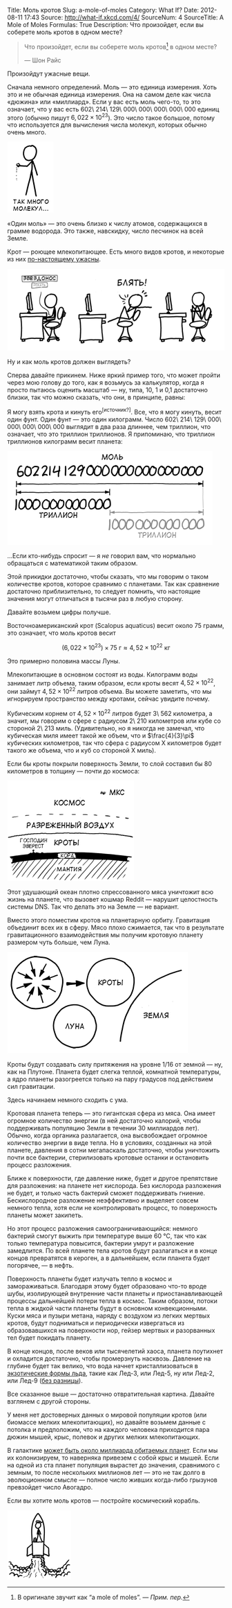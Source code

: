 Title: Моль кротов
Slug: a-mole-of-moles
Category: What If?
Date: 2012-08-11 17:43
Source: http://what-if.xkcd.com/4/
SourceNum: 4
SourceTitle: A Mole of Moles
Formulas: True
Description: Что произойдет, если вы соберете моль кротов в одном месте?

> Что произойдет, если вы соберете моль кротов[^n] в одном месте?
>
> — Шон Райс

[^n]: В оригинале звучит как “a mole of moles”. — *Прим. пер.*

Произойдут ужасные вещи.

Сначала немного определений. Моль — это единица измерения. Хоть это и не обычная единица измерения. Она на самом деле как числа «дюжина» или «миллиард». Если у вас есть моль чего-то, то это означает, что у вас есть 602\ 214\ 129\ 000\ 000\ 000\ 000\ 000 единиц этого (обычно пишут $6{,}022\times10^{23}$). Это число такое большое, потому что используется для вычисления числа молекул, которых обычно очень много.

![](/uploads/004-a-mole-of-moles/moles_too_many_ru.png "Изображение с рукой, которую переполняют молекулы.")

«Один моль» — это очень близко к числу атомов, содержащихся в грамме водорода. Это также, навскидку, число песчинок на всей Земле.

Крот — роющее млекопитающее. Есть много видов кротов, и некоторые из них [по-настоящему ужасны](http://en.wikipedia.org/wiki/File:Condylura.jpg).

![](/uploads/004-a-mole-of-moles/moles_star_nosed_ru.png "Изображение с ищущим, нашедшим на википедии, ужаснувшимся изображению по-настоящему отвратительного крота звездорыла.")

Ну и как моль кротов должен выглядеть?

Сперва давайте прикинем. Ниже яркий пример того, что может пройти через мою голову до того, как я возьмусь за калькулятор, когда я просто пытаюсь оценить масштаб — ну, типа, 10, 1 и 0,1 достаточно близки, так что можно сказать, что они, в принципе, равны:

Я могу взять крота и кинуть его<sup>[источник?]</sup>. Все, что я могу кинуть, весит один фунт. Один фунт — это один килограмм. Число 602\ 214\ 129\ 000\ 000\ 000\ 000\ 000 выглядит в два раза длиннее, чем триллион, что означает, что это триллион триллионов. Я припоминаю, что триллион триллионов килограмм весит планета:

![](/uploads/004-a-mole-of-moles/moles_number_length_ru.png "Иллюстрация, визуально показывающая триллион как половину одного моля.")

…Если кто-нибудь спросит — я *не* говорил вам, что нормально обращаться с математикой таким образом.

Этой прикидки достаточно, чтобы сказать, что мы говорим о таком количестве кротов, которое сравнимо с планетами. Так как сравнение достаточно приблизительно, то следует помнить, что настоящие значения могут отличаться в тысячи раз в любую сторону.

Давайте возьмем цифры получше.

Восточноамериканский крот (Scalopus aquaticus) весит около 75 грамм, это означает, что моль кротов весит

$$ (6{,}022\times10^{23})\times75\textrm{ г}\approx4{,}52\times10^{22}\textrm{ кг} $$

Это примерно половина массы Луны.

Млекопитающие в основном состоят из воды. Килограмм воды занимает литр объема, таким образом, если кроты весят $4{,}52\times10^{22}$, они займут $4{,}52\times10^{22}$ литров объема. Вы можете заметить, что мы игнорируем пространство между кротами, сейчас увидите почему.

Кубическим корнем от $4{,}52\times10^{22}$ литров будет 3\ 562 километра, а значит, мы говорим о сфере с радиусом 2\ 210 километров или кубе со стороной 2\ 213 миль. (Удивительно, но я никогда не замечал, что кубическая миля имеет такой же объем, что и $\frac{4}{3}\pi$ кубических километров, так что сфера с радиусом X километров будет такого же объема, что и куб со стороной X миль).

Если бы кроты покрыли поверхность Земли, то слой составил бы 80 километров в толщину — почти до космоса:

![](/uploads/004-a-mole-of-moles/moles_layers_ru.png "Разрез Земли, покрытой 80 км слоем кротов между корой и вытесненным воздухом перед космосом.")

Этот удушающий океан плотно спрессованного мяса уничтожит всю жизнь на планете, что вызовет кошмар Reddit — нарушит целостность системы DNS. Так что делать это на Земле — не вариант.

Вместо этого поместим кротов на планетарную орбиту. Гравитация объединит всех их в сферу. Мясо плохо сжимается, так что в результате гравитационного взаимодействия мы получим кротовую планету размером чуть больше, чем Луна.

![](/uploads/004-a-mole-of-moles/moles_scale_ru.png "Кружки, показывающие, что моль кротов создаст сферу чуть больше, чем наша Луна.")

Кроты будут создавать силу притяжения на уровне 1/16 от земной — ну, как на Плутоне. Планета будет слегка теплой, комнатной температуры, а ядро планеты разогреется только на пару градусов под действием сил гравитации.

Здесь начинаем немного сходить с ума.

Кротовая планета теперь — это гигантская сфера из мяса. Она имеет огромное количество энергии (в ней достаточно калорий, чтобы поддерживать популяцию Земли в течении 30 миллиардов лет). Обычно, когда органика разлагается, она высвобождает огромное количество энергии в виде тепла. Но в условиях, созданных на этой планете, давления в сотни мегапаскаль достаточно, чтобы уничтожить почти все бактерии, стерилизовать кротовые останки и остановить процесс разложения.

Ближе к поверхности, где давление ниже, будет и другое препятствие для разложения: на планете нет кислорода. Без кислорода разложения не будет, и только часть бактерий сможет поддерживать гниение. Бескислородное разложение неэффективно и выделяет совсем немного тепла, хотя если не контролировать процесс, то поверхность планеты может закипеть.

Но этот процесс разложения самоограничивающийся: немного бактерий смогут выжить при температуре выше 60 °C, так что как только температура повысится, бактерии умрут и разложение замедлится. По всей планете тела кротов будут разлагаться и в конце концов превратятся в кероген, а в дальнейшем, если планета будет погорячее, — в нефть.

Поверхность планеты будет излучать тепло в космос и замораживаться. Благодаря этому будет образовано что-то вроде шубы, изолирующей внутренние части планеты и приостанавливающей процессы дальнейшей потери тепла в космос. Таким образом, потоки тепла в жидкой части планеты будут в основном конвекционными. Куски мяса и пузыри метана, наряду с воздухом из легких мертвых кротов, будут подниматься и периодически извергаться из образовавшихся на поверхности нор, гейзер мертвых и разорванных тел будет покидать планету.

В конце концов, после веков или тысячелетий хаоса, планета поутихнет и охладится достаточно, чтобы промерзнуть насквозь. Давление на глубине будет так велико, что вода начнет кристаллизоваться в [экзотические формы льда](http://en.wikipedia.org/wiki/Ice#Phases), такие как Лед-3, или Лед-5, ну или Лед-2, или Лед-9 ([без разницы](http://en.wikipedia.org/wiki/Ice-nine)).

Все сказанное выше — достаточно отвратительная картина. Давайте взглянем с другой стороны.

У меня нет достоверных данных о мировой популяции кротов (или биомассе мелких млекопитающих), но давайте возьмем данные с потолка и предположим, что на каждого человека приходится пара дюжин мышей, крыс, полевок и других мелких млекопитающих.

В галактике [может быть около миллиарда обитаемых планет](http://blogs.discovermagazine.com/badastronomy/2010/10/29/how-many-habitable-planets-are-there-in-the-galaxy/). Если мы их колонизируем, то наверняка привезем с собой крыс и мышей. Если на одной из ста планет популяция вырастет до значения, сравнимого с земным, то после нескольких миллионов лет — это не так долго в эволюционном смысле — полное число живших когда-либо грызунов превзойдет число Авогадро.

Если вы хотите моль кротов — постройте космический корабль.

![](/uploads/004-a-mole-of-moles/moles_rocket_ru.png "Изображение ракеты с некоторыми мелкими млекопитающими.")
